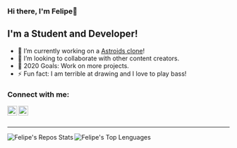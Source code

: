 ### Hi there, I'm Felipe👋

## I'm a Student and Developer!
- 🔭 I’m currently working on a [Astroids clone][AstroidsRepo]!
- 👯 I’m looking to collaborate with other content creators.
- 🥅 2020 Goals: Work on more projects.
- ⚡ Fun fact: I am terrible at drawing and I love to play bass! 

### Connect with me:

[<img align="left" alt="FelipeCarlin | Twitter" width="22px" src="https://cdn.jsdelivr.net/npm/simple-icons@v3/icons/twitter.svg" />][twitter]
[<img align="left" alt="FelipeCarlin | Instagram" width="22px" src="https://cdn.jsdelivr.net/npm/simple-icons@v3/icons/instagram.svg" />][instagram]

<br />
<br />

---




<a href="https://github.com/FelipeCarlin?tab=repositories">
  <img align="left" alt="Felipe's Repos Stats" src="https://github-readme-stats.vercel.app/api?username=FelipeCarlin&show_icons=true&hide_border=true&hide_rank=true" />
</a>
<a href="https://github.com/FelipeCarlin?tab=repositories">
  <img align="left" alt="Felipe's Top Lenguages" src="https://github-readme-stats.vercel.app/api/top-langs/?username=FelipeCarlin&layout=compact" />
</a>

[AstroidsRepo]: https://github.com/FelipeCarlin/Astroids
[website]: https://felipecarlin.github.io/
[twitter]: https://twitter.com/FelipeCarlin7
[instagram]: https://www.instagram.com/carlin_felipe/
